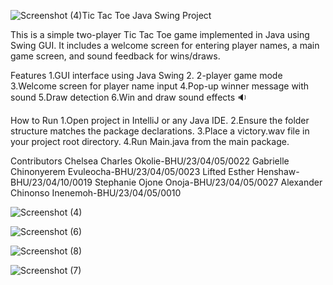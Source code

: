 ![Screenshot (4)](https://github.com/user-attachments/assets/f4c9bf9b-d6fa-44ef-b21c-4946eedc4043)Tic Tac Toe Java Swing Project

This is a simple two-player Tic Tac Toe game implemented in Java using Swing GUI. It includes a welcome screen for entering player names,
a main game screen, and sound feedback for wins/draws.

Features
1.GUI interface using Java Swing
2. 2-player game mode
3.Welcome screen for player name input
4.Pop-up winner message with sound
5.Draw detection
6.Win and draw sound effects 🔉

How to Run
1.Open project in IntelliJ or any Java IDE.
2.Ensure the folder structure matches the package declarations.
3.Place a victory.wav file in your project root directory.
4.Run Main.java from the main package.

Contributors
Chelsea Charles Okolie-BHU/23/04/05/0022
Gabrielle Chinonyerem Evuleocha-BHU/23/04/05/0023
Lifted Esther Henshaw-BHU/23/04/10/0019
Stephanie Ojone Onoja-BHU/23/04/05/0027
Alexander Chinonso Inenemoh-BHU/23/04/05/0010


![Screenshot (4)](https://github.com/user-attachments/assets/cb6073dc-78ab-41be-9bdf-f234fca90fe6)

![Screenshot (6)](https://github.com/user-attachments/assets/faa2e60a-060f-4d24-beb7-91a4639088b2)

![Screenshot (8)](https://github.com/user-attachments/assets/6e06a903-c706-48f2-8186-6189ef0567d0)

![Screenshot (7)](https://github.com/user-attachments/assets/43870ba3-4f87-4651-8694-d23966337400)
